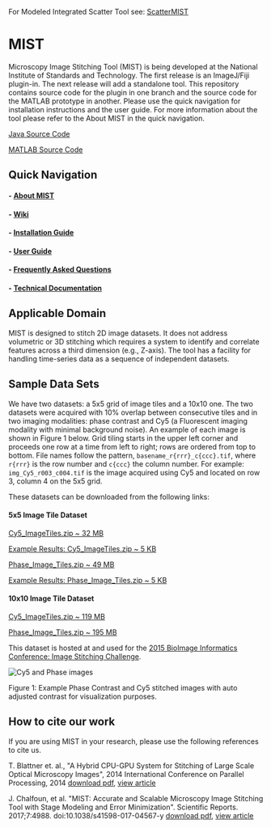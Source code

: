 For Modeled Integrated Scatter Tool see: [ScatterMIST](https://github.com/usnistgov/ScatterMIST)


# MIST

Microscopy Image Stitching Tool (MIST) is being developed at the National Institute of Standards and Technology. The first release is an ImageJ/Fiji plugin-in. The next release will add a standalone tool. This repository contains source code for the plugin in one branch and the source code for the MATLAB prototype in another. Please use the quick navigation for installation instructions and the user guide. For more information about the tool please refer to the About MIST in the quick navigation.

[Java Source Code](https://github.com/USNISTGOV/MIST/tree/master)

[MATLAB Source Code](https://github.com/USNISTGOV/MIST/tree/mist-matlab)


## Quick Navigation

#### - [About MIST](https://isg.nist.gov/deepzoomweb/resources/csmet/pages/image_stitching/image_stitching.html)
#### - [Wiki](https://github.com/USNISTGOV/MIST/wiki)
#### - [Installation Guide](https://github.com/USNISTGOV/MIST/wiki/Install-Guide)
#### - [User Guide](https://github.com/USNISTGOV/MIST/wiki/User-Guide)
#### - [Frequently Asked Questions](https://github.com/USNISTGOV/MIST/wiki/FAQ)
#### - [Technical Documentation](https://github.com/USNISTGOV/MIST/wiki/assets/mist-algorithm-documentation.pdf)

## Applicable Domain

MIST is designed to stitch 2D image datasets. It does not address volumetric or 3D stitching which requires a system to identify and correlate features across a third dimension (e.g., Z-axis). The tool has a facility for handling time-series data as a sequence of independent datasets.


## Sample Data Sets

We have two datasets: a 5x5 grid of image tiles and a 10x10 one.  The two datasets were acquired with 10% overlap between consecutive tiles and in two imaging modalities: phase contrast and Cy5 (a Fluorescent imaging modality with minimal background noise).  An example of each image is shown in Figure 1 below.  Grid tiling starts in the upper left corner and proceeds one row at a time from left to right; rows are ordered from top to bottom.  File names follow the pattern, `basename_r{rrr}_c{ccc}.tif`, where `r{rrr}` is the row number and `c{ccc}` the column number.  For example: `img_Cy5_r003_c004.tif` is the image acquired using Cy5 and located on row 3, column 4 on the 5x5 grid.


These datasets can be downloaded from the following links:

#### 5x5 Image Tile Dataset

[Cy5_ImageTiles.zip ~ 32 MB](../../wiki/testdata/Small_Fluorescent_Test_Dataset.zip)

[Example Results: Cy5_ImageTiles.zip ~ 5 KB](../../wiki/testdata/Small_Fluorescent_Test_Dataset_Example_Results.zip)

[Phase_Image_Tiles.zip ~ 49 MB](../../wiki/testdata/Small_Phase_Test_Dataset.zip)

[Example Results: Phase_Image_Tiles.zip ~ 5 KB](../../wiki/testdata/Small_Phase_Test_Dataset_Example_Results.zip)

#### 10x10 Image Tile Dataset

[Cy5_ImageTiles.zip ~ 119 MB](https://isg.nist.gov/BII_2015/Stitching/Cy5_Image_Tiles.zip)

[Phase_Image_Tiles.zip ~ 195 MB](https://isg.nist.gov/BII_2015/Stitching/Phase_Image_Tiles.zip)

This dataset is hosted at and used for the [2015 BioImage Informatics Conference: Image Stitching Challenge](https://isg.nist.gov/BII_2015/webPages/pages/stitching/Stitching.html).

![Cy5 and Phase images](../../wiki/images/Cy5Phase.png)

Figure 1: Example Phase Contrast and Cy5 stitched images with auto adjusted contrast for visualization purposes.

## How to cite our work
If you are using MIST in your research, please use the following references to cite us.

T. Blattner et. al., "A Hybrid CPU-GPU System for Stitching of Large Scale Optical Microscopy Images", 2014 International Conference on Parallel Processing, 2014 [download pdf](https://isg.nist.gov/deepzoomweb/resources/csmet/pages/image_stitching/downloads/Blattner%20et%20al.%20-%20A%20Hybrid%20CPU-GPU%20System%20for%20Stitching%20of%20Large%20Scale%20Optical%20Microscopy%20Images.pdf), [view article](http://ieeexplore.ieee.org/xpls/abs_all.jsp?arnumber=6957209&tag=1)

J. Chalfoun, et al. "MIST: Accurate and Scalable Microscopy Image Stitching Tool with Stage Modeling and Error Minimization". Scientific Reports. 2017;7:4988. doi:10.1038/s41598-017-04567-y [download pdf](https://isg.nist.gov/deepzoomweb/resources/csmet/pages/image_stitching/downloads/41598_2017_Article_4567.pdf), [view article](https://www.nature.com/articles/s41598-017-04567-y)

